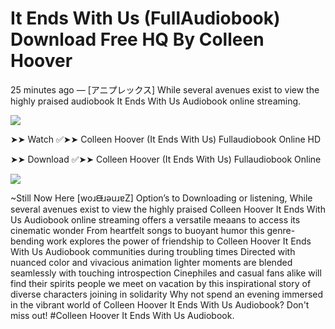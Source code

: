 # It Ends With Us (FullAudiobook) Download Free HQ By Colleen Hoover

25 minutes ago — [アニプレックス] While several avenues exist to view the highly praised audiobook It Ends With Us Audiobook online streaming.


<img src="https://i.imgur.com/EwdFeBG.jpeg">


➤➤ Watch ✅➤➤ Colleen Hoover (It Ends With Us) Fullaudiobook Online HD

➤➤ Download ✅➤➤ Colleen Hoover (It Ends With Us) Fullaudiobook Online


<a href="https://www.google.com"><img src="https://i.imgur.com/aKrpF0e.png"></a>


~Still Now Here [woɹᙠɹǝuɹɐZ] Option’s to Downloading or listening, While several avenues exist to view the highly praised Colleen Hoover It Ends With Us Audiobook online streaming offers a versatile meaans to access its cinematic wonder From heartfelt songs to buoyant humor this genre-bending work explores the power of friendship to Colleen Hoover It Ends With Us Audiobook communities during troubling times Directed with nuanced color and vivacious animation lighter moments are blended seamlessly with touching introspection Cinephiles and casual fans alike will find their spirits people we meet on vacation by this inspirational story of diverse characters joining in solidarity Why not spend an evening immersed in the vibrant world of Colleen Hoover It Ends With Us Audiobook? Don't miss out! #Colleen Hoover It Ends With Us Audiobook.
